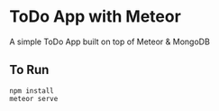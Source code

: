 # ToDo App with Meteor

A simple ToDo App built on top of Meteor & MongoDB

## To Run

```
npm install
meteor serve
```
